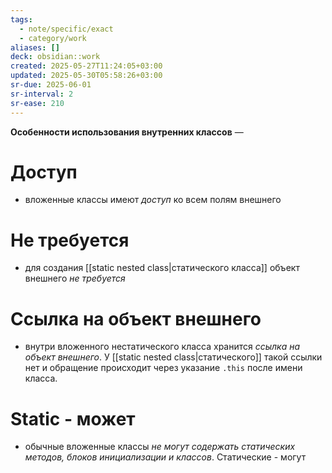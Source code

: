 ```yaml
---
tags:
  - note/specific/exact
  - category/work
aliases: []
deck: obsidian::work
created: 2025-05-27T11:24:05+03:00
updated: 2025-05-30T05:58:26+03:00
sr-due: 2025-06-01
sr-interval: 2
sr-ease: 210
---
```


**Особенности использования внутренних классов**
—
# Доступ
- вложенные классы имеют *доступ* ко всем полям внешнего
# Не требуется
- для создания [[static nested class|статического класса]] объект внешнего *не требуется*
# Ссылка на объект внешнего
- внутри вложенного нестатического класса хранится *ссылка на объект внешнего*. У [[static nested class|статического]] такой ссылки нет и обращение происходит через указание `.this` после имени класса.
# Static - может
- обычные вложенные классы *не могут содержать статических методов, блоков инициализации и классов*. Статические - могут
